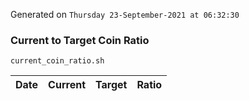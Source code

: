 Generated on `Thursday 23-September-2021 at 06:32:30`

### Current to Target Coin Ratio
`current_coin_ratio.sh`

Date|Current|Target|Ratio
---|---|---|---
